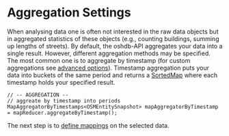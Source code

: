 # Aggregation Settings

When analysing data one is often not interested in the raw data objects
but in aggregated statistics of these objects (e.g., counting buildings,
summing up lengths of streets). By default, the oshdb-API aggregates
your data into a single result. However, different aggregation methods
may be specified. The most common one is to aggregate by timestamp
(for custom aggregations see [advanced options](advanced-options.md)).
Timestamp aggregation puts your data into buckets of the same period and
returns a
[SortedMap](https://docs.oracle.com/javase/8/docs/api/java/util/SortedMap.html)
where each timestamp holds your specified result.

```
// -- AGGREGATION --
// aggreate by timestamp into periods
MapAggregatorByTimestamps<OSMEntitySnapshot> mapAggregatorByTimestamp = mapReducer.aggregateByTimestamp();
```


The next step is to [define mappings](map.md) on the selected data.

